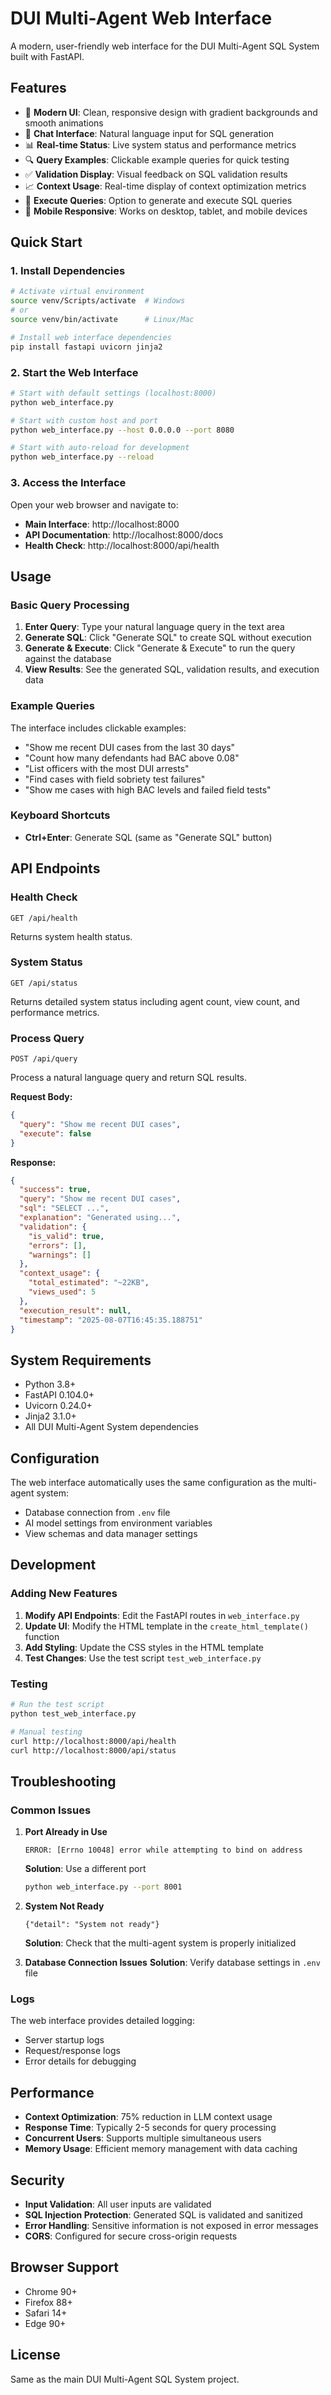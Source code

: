 # DUI Multi-Agent Web Interface

A modern, user-friendly web interface for the DUI Multi-Agent SQL System built with FastAPI.

## Features

- 🎨 **Modern UI**: Clean, responsive design with gradient backgrounds and smooth animations
- 💬 **Chat Interface**: Natural language input for SQL generation
- 📊 **Real-time Status**: Live system status and performance metrics
- 🔍 **Query Examples**: Clickable example queries for quick testing
- ✅ **Validation Display**: Visual feedback on SQL validation results
- 📈 **Context Usage**: Real-time display of context optimization metrics
- 🚀 **Execute Queries**: Option to generate and execute SQL queries
- 📱 **Mobile Responsive**: Works on desktop, tablet, and mobile devices

## Quick Start

### 1. Install Dependencies

```bash
# Activate virtual environment
source venv/Scripts/activate  # Windows
# or
source venv/bin/activate      # Linux/Mac

# Install web interface dependencies
pip install fastapi uvicorn jinja2
```

### 2. Start the Web Interface

```bash
# Start with default settings (localhost:8000)
python web_interface.py

# Start with custom host and port
python web_interface.py --host 0.0.0.0 --port 8080

# Start with auto-reload for development
python web_interface.py --reload
```

### 3. Access the Interface

Open your web browser and navigate to:
- **Main Interface**: http://localhost:8000
- **API Documentation**: http://localhost:8000/docs
- **Health Check**: http://localhost:8000/api/health

## Usage

### Basic Query Processing

1. **Enter Query**: Type your natural language query in the text area
2. **Generate SQL**: Click "Generate SQL" to create SQL without execution
3. **Generate & Execute**: Click "Generate & Execute" to run the query against the database
4. **View Results**: See the generated SQL, validation results, and execution data

### Example Queries

The interface includes clickable examples:
- "Show me recent DUI cases from the last 30 days"
- "Count how many defendants had BAC above 0.08"
- "List officers with the most DUI arrests"
- "Find cases with field sobriety test failures"
- "Show me cases with high BAC levels and failed field tests"

### Keyboard Shortcuts

- **Ctrl+Enter**: Generate SQL (same as "Generate SQL" button)

## API Endpoints

### Health Check
```
GET /api/health
```
Returns system health status.

### System Status
```
GET /api/status
```
Returns detailed system status including agent count, view count, and performance metrics.

### Process Query
```
POST /api/query
```
Process a natural language query and return SQL results.

**Request Body:**
```json
{
  "query": "Show me recent DUI cases",
  "execute": false
}
```

**Response:**
```json
{
  "success": true,
  "query": "Show me recent DUI cases",
  "sql": "SELECT ...",
  "explanation": "Generated using...",
  "validation": {
    "is_valid": true,
    "errors": [],
    "warnings": []
  },
  "context_usage": {
    "total_estimated": "~22KB",
    "views_used": 5
  },
  "execution_result": null,
  "timestamp": "2025-08-07T16:45:35.188751"
}
```

## System Requirements

- Python 3.8+
- FastAPI 0.104.0+
- Uvicorn 0.24.0+
- Jinja2 3.1.0+
- All DUI Multi-Agent System dependencies

## Configuration

The web interface automatically uses the same configuration as the multi-agent system:
- Database connection from `.env` file
- AI model settings from environment variables
- View schemas and data manager settings

## Development

### Adding New Features

1. **Modify API Endpoints**: Edit the FastAPI routes in `web_interface.py`
2. **Update UI**: Modify the HTML template in the `create_html_template()` function
3. **Add Styling**: Update the CSS styles in the HTML template
4. **Test Changes**: Use the test script `test_web_interface.py`

### Testing

```bash
# Run the test script
python test_web_interface.py

# Manual testing
curl http://localhost:8000/api/health
curl http://localhost:8000/api/status
```

## Troubleshooting

### Common Issues

1. **Port Already in Use**
   ```
   ERROR: [Errno 10048] error while attempting to bind on address
   ```
   **Solution**: Use a different port
   ```bash
   python web_interface.py --port 8001
   ```

2. **System Not Ready**
   ```
   {"detail": "System not ready"}
   ```
   **Solution**: Check that the multi-agent system is properly initialized

3. **Database Connection Issues**
   **Solution**: Verify database settings in `.env` file

### Logs

The web interface provides detailed logging:
- Server startup logs
- Request/response logs
- Error details for debugging

## Performance

- **Context Optimization**: 75% reduction in LLM context usage
- **Response Time**: Typically 2-5 seconds for query processing
- **Concurrent Users**: Supports multiple simultaneous users
- **Memory Usage**: Efficient memory management with data caching

## Security

- **Input Validation**: All user inputs are validated
- **SQL Injection Protection**: Generated SQL is validated and sanitized
- **Error Handling**: Sensitive information is not exposed in error messages
- **CORS**: Configured for secure cross-origin requests

## Browser Support

- Chrome 90+
- Firefox 88+
- Safari 14+
- Edge 90+

## License

Same as the main DUI Multi-Agent SQL System project.
